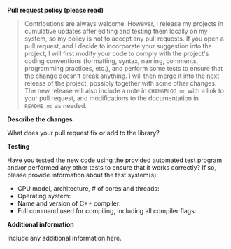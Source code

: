 **Pull request policy (please read)**

> Contributions are always welcome. However, I release my projects in cumulative updates after editing and testing them locally on my system, so my policy is not to accept any pull requests. If you open a pull request, and I decide to incorporate your suggestion into the project, I will first modify your code to comply with the project's coding conventions (formatting, syntax, naming, comments, programming practices, etc.), and perform some tests to ensure that the change doesn't break anything. I will then merge it into the next release of the project, possibly together with some other changes. The new release will also include a note in `CHANGELOG.md` with a link to your pull request, and modifications to the documentation in `README.md` as needed.

**Describe the changes**

What does your pull request fix or add to the library?

**Testing**

Have you tested the new code using the provided automated test program and/or performed any other tests to ensure that it works correctly? If so, please provide information about the test system(s):

* CPU model, architecture, # of cores and threads:
* Operating system:
* Name and version of C++ compiler:
* Full command used for compiling, including all compiler flags:

**Additional information**

Include any additional information here.
